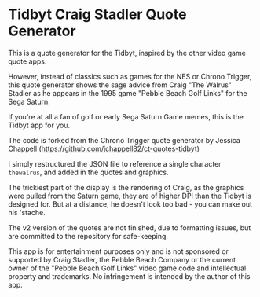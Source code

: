 # Tidbyt Craig Stadler Quote Generator

This is a quote generator for the Tidbyt, inspired by the other video game quote apps.

However, instead of classics such as games for the NES or Chrono Trigger, this quote generator shows the sage advice from
Craig "The Walrus" Stadler as he appears in the 1995 game "Pebble Beach Golf Links" for the Sega Saturn.

If you're at all a fan of golf or early Sega Saturn Game memes, this is the Tidbyt app for you.

The code is forked from the Chrono Trigger quote generator by 
Jessica Chappell (https://github.com/jchappell82/ct-quotes-tidbyt)

I simply restructured the JSON file to reference a single character `thewalrus`, and added in the quotes and graphics.

The trickiest part of the display is the rendering of Craig, as the graphics were pulled from the Saturn game, they are
of higher DPI than the Tidbyt is designed for. But at a distance, he doesn't look too bad - you can make out his 'stache.

The v2 version of the quotes are not finished, due to formatting issues, but are committed to the repository for safe-keeping.

This app is for entertainment purposes only and is not sponsored or supported by Craig Stadler, 
the Pebble Beach Company or the current owner of the "Pebble Beach Golf Links" video game code 
and intellectual property and trademarks. No infringement is intended by the author of this app.